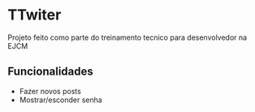 # TTwiter

Projeto feito como parte do treinamento tecnico para desenvolvedor na EJCM

## Funcionalidades
- Fazer novos posts
- Mostrar/esconder senha